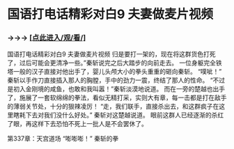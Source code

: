 # 国语打电话精彩对白9 夫妻做麦片视频

### →→→ <a href="http://3t3e.com/index.html">[点此进入/观/看/]</a>

国语打电话精彩对白9 夫妻做麦片视频
归是要打一架的，现在将这群货色打死了，过后可能会更清净一些。”秦斩说完之后大踏步的向前走去。
    一位身躯完全铁塔一般的汉子直接对他出手了，婴儿头颅大小的拳头重重的砸向秦斩。
    “噗呲！”
    秦斩以手作刀直接插入那人的胸膛，手中的劲力一震，终结了那人的性命。
    “不过是初入金刚境的咸鱼，也敢和我叫嚣！”秦斩淡漠地说道。
    而在一旁的楚越也出手了，施展了一套软绵绵的拳法，看似无精打采，实则大有章，每一击都是打在敌手的薄弱关节处，十分的狠辣凌厉！
    “走，我们联手，直接杀出去，和这群疯子在这里瞎耗下去对我们没什么好处。”
    秦斩对这楚越说道。
    眼前这群人已经逐渐的杀红了眼，再这样下去恐怕不死上一批人是不会罢休了。

第337章：天宫道场
    “嘭嘭嘭！”
    秦斩的拳
